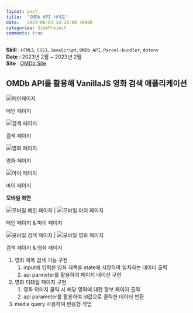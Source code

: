 ```yaml
---
layout: post
title:  "OMDb API 사이트"
date:   2023-06-05 14:20:00 +0900
categories: SideProject
comments: true
---
```


**Skill** : `HTML5`, `CSS3`, `JavaScript`, `OMDb API`, `Parcel-bundler`, `dotenv`    
**Date** : 2023년 2월 ~ 2023년 2월  
**Site** : [OMDb Site](https://fc-movie-app.vercel.app/#/)  


## OMDb API를 활용해 VanillaJS 영화 검색 애플리케이션

![메인페이지](../assets/img/omdb/OBDb_API_main.png)

메인 페이지

![검색 페이지](../assets/img/omdb/OBDb_API_search.png)  

검색 페이지

![영화 페이지](../assets/img/omdb/OBDb_API_movie.png) 

영화 페이지

![마이 페이지](../assets/img/omdb/OBDb_API_mypage.png)  

마이 페이지

**모바일 화면**  

![모바일 메인 페이지](../assets/img/omdb/OBDb_API_main_mobile.png) | ![모바일 마이 페이지](../assets/img/omdb/OBDb_API_mypage_mobile.png)

메인 페이지 & 마이 페이지  

![모바일 검색 페이지](../assets/img/omdb/OBDb_API_search_mobile.png) | ![모바일 영화 페이지](../assets/img/omdb/OBDb_API_movie_mobile.png)

검색 페이지 & 영화 페이지  


1. 영화 제목 검색 기능 구현
    1. input에 입력한 영화 제목을 state에 저장하여 일치하는 데이터 출력
    2. api parmeter를 활용하여 페이지 네이션 구현
2. 영화 디테일 페이지 구현
    1. 영화 이미지 클릭 시 해당 영화에 대한 정보 페이지 출력
    2. api parameter를 활용하여 id값으로 클릭한 데이터 반환
3. media query 사용하여 반응형 작업